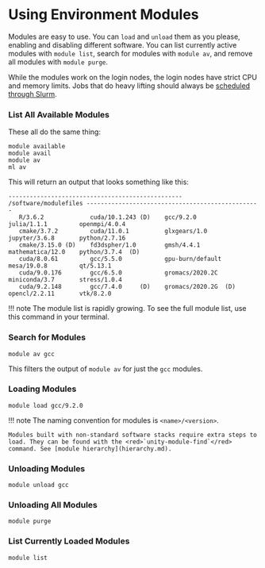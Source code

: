 # Using Environment Modules

Modules are easy to use. You can <red>`load`</red> and <red>`unload`</red> them as you please, enabling and disabling different software. You can list currently active modules with <red>`module list`</red>, search for modules with <red>`module av`</red>, and remove all modules with <red>`module purge`</red>.

While the modules work on the login nodes, the login nodes have strict CPU and memory limits. Jobs that do heavy lifting should always be [scheduled through Slurm](../slurm/index.md).

### List All Available Modules ###
These all do the same thing:
```
module available
module avail
module av
ml av
```

This will return an output that looks something like this:
```
------------------------------------------------- /software/modulefiles -------------------------------------------------
   R/3.6.2             cuda/10.1.243 (D)    gcc/9.2.0               julia/1.1.1         openmpi/4.0.4
   cmake/3.7.2         cuda/11.0.1          glxgears/1.0            jupyter/3.6.8       python/2.7.16
   cmake/3.15.0 (D)    fd3dspher/1.0        gmsh/4.4.1              mathematica/12.0    python/3.7.4  (D)
   cuda/8.0.61         gcc/5.5.0            gpu-burn/default        mesa/19.0.8         qt/5.13.1
   cuda/9.0.176        gcc/6.5.0            gromacs/2020.2C         miniconda/3.7       stress/1.0.4
   cuda/9.2.148        gcc/7.4.0     (D)    gromacs/2020.2G  (D)    opencl/2.2.11       vtk/8.2.0
```
!!! note
    The module list is rapidly growing. To see the full module list, use this command in your terminal.

### Search for Modules ###
```
module av gcc
```
This filters the output of <red>`module av`</red> for just the `gcc` modules.

### Loading Modules ###
```
module load gcc/9.2.0
```
!!! note
    The naming convention for modules is `<name>/<version>`.

    Modules built with non-standard software stacks require extra steps to load. They can be found with the <red>`unity-module-find`</red> command. See [module hierarchy](hierarchy.md).

### Unloading Modules ###
```
module unload gcc
```

### Unloading All Modules ###
```
module purge
```

### List Currently Loaded Modules ###
```
module list
```